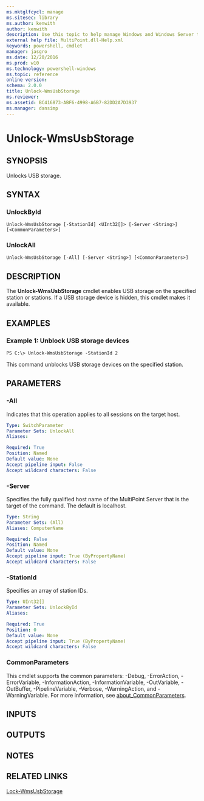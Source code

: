 ```yaml
---
ms.mktglfcycl: manage
ms.sitesec: library
ms.author: kenwith
author: kenwith
description: Use this topic to help manage Windows and Windows Server technologies with Windows PowerShell.
external help file: MultiPoint.dll-Help.xml
keywords: powershell, cmdlet
manager: jasgro
ms.date: 12/20/2016
ms.prod: w10
ms.technology: powershell-windows
ms.topic: reference
online version: 
schema: 2.0.0
title: Unlock-WmsUsbStorage
ms.reviewer:
ms.assetid: BC416873-ABF6-4998-A6B7-82DD2A7D3937
ms.manager: dansimp
---
```


# Unlock-WmsUsbStorage

## SYNOPSIS
Unlocks USB storage.

## SYNTAX

### UnlockById
```
Unlock-WmsUsbStorage [-StationId] <UInt32[]> [-Server <String>] [<CommonParameters>]
```

### UnlockAll
```
Unlock-WmsUsbStorage [-All] [-Server <String>] [<CommonParameters>]
```

## DESCRIPTION
The **Unlock-WmsUsbStorage** cmdlet enables USB storage on the specified station or stations.
If a USB storage device is hidden, this cmdlet makes it available.

## EXAMPLES

### Example 1: Unblock USB storage devices
```
PS C:\> Unlock-WmsUsbStorage -StationId 2
```

This command unblocks USB storage devices on the specified station.

## PARAMETERS

### -All
Indicates that this operation applies to all sessions on the target host.

```yaml
Type: SwitchParameter
Parameter Sets: UnlockAll
Aliases: 

Required: True
Position: Named
Default value: None
Accept pipeline input: False
Accept wildcard characters: False
```

### -Server
Specifies the fully qualified host name of the MultiPoint Server that is the target of the command.
The default is localhost.

```yaml
Type: String
Parameter Sets: (All)
Aliases: ComputerName

Required: False
Position: Named
Default value: None
Accept pipeline input: True (ByPropertyName)
Accept wildcard characters: False
```

### -StationId
Specifies an array of station IDs.

```yaml
Type: UInt32[]
Parameter Sets: UnlockById
Aliases: 

Required: True
Position: 0
Default value: None
Accept pipeline input: True (ByPropertyName)
Accept wildcard characters: False
```

### CommonParameters
This cmdlet supports the common parameters: -Debug, -ErrorAction, -ErrorVariable, -InformationAction, -InformationVariable, -OutVariable, -OutBuffer, -PipelineVariable, -Verbose, -WarningAction, and -WarningVariable. For more information, see [about_CommonParameters](http://go.microsoft.com/fwlink/?LinkID=113216).

## INPUTS

## OUTPUTS

## NOTES

## RELATED LINKS

[Lock-WmsUsbStorage](./Lock-WmsUsbStorage.md)

